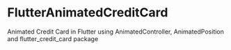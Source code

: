 # FlutterAnimatedCreditCard
Animated Credit Card in Flutter using AnimatedController, AnimatedPosition and flutter_credit_card package
